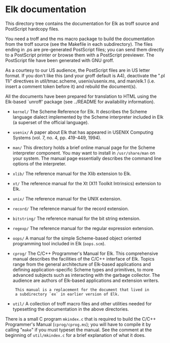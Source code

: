# Elk documentation

This directory tree contains the documentation for Elk as troff source
and PostScript hardcopy files.

You need a troff and the ms macro package to build the documentation
from the troff source (see the Makefile in each subdirectory).  The
files ending in .ps are pre-generated PostScript files; you can send
them directly to a PostScript printer or browse them with a PostScript
previewer.  The PostScript file have been generated with GNU groff.

As a courtesy to our US audience, the PostScript files are in US
letter format.  If you don't like this (and your groff default is A4),
deactivate the ".pl 11i" directives in util/tmac.scheme,
usenix/usenix.ms, and man/elk.1 (i.e. insert a comment token before it)
and rebuild the document(s).

All the documents have been prepared for translation to HTML using
the Elk-based `unroff' package (see ../README for availability
information).


* `kernel/`    The Scheme Reference for Elk.  It describes the Scheme language
           dialect implemented by the Scheme interpreter included in
	   Elk (a superset of the official language).

* `usenix/`    A paper about Elk that has appeared in USENIX Computing
	   Systems (vol. 7, no. 4, pp. 419-449, 1994).

* `man/`       This directory holds a brief online manual page for the Scheme
	   interpreter component.  You may want to install in `/usr/share/man`
	   on your system.  The manual page essentially describes the
	   command line options of the interpreter.

* `xlib/`      The reference manual for the Xlib extension to Elk.

* `xt/`        The reference manual for the Xt (X11 Toolkit Intrinsics)
	   extension to Elk.

* `unix/`      The reference manual for the UNIX extension.

* `record/`    The reference manual for the record extension.

* `bitstring/` The reference manual for the bit string extension.

* `regexp/`    The reference manual for the regular expression extension.

* `oops/`      A manual for the simple Scheme-based object oriented programming
           tool included in Elk (`oops.scm`).

* `cprog/`     The C/C++ Programmer's Manual for Elk.  This comprehensive
	   manual describes the facilities of the C/C++ interface of
	   Elk. Topics range from the general architecture of Elk-based
	   applications and defining application-specific Scheme types
	   and primitives, to more advanced subjects such as interacting
	   with the garbage collector.  The audience are authors of
	   Elk-based applications and extension writers.

	   This manual is a replacement for the document that lived in
	   a subdirectory `ex` in earlier version of Elk.

* `util/`      A collection of troff macro files and other utilities needed
	   for typesetting the documentation in the above directories.

There is a small C program `mkindex.c` that is required to build the
C/C++ Programmer's Manual (`cprog/cprog.ms`); you will have to compile
it by calling "`make`" if you must typeset the manual.  See the comment
at the beginning of `util/mkindex.c` for a brief explanation of what it
does.
